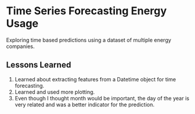 # Time Series Forecasting Energy Usage
Exploring time based predictions using a dataset of multiple energy companies.

## Lessons Learned
1. Learned about extracting features from a Datetime object for time forecasting.
2. Learned and used more plotting.
3. Even though I thought month would be important, the day of the year is very related and was a better indicator for the prediction.